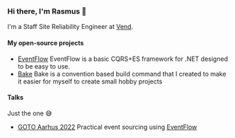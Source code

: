 ### Hi there, I'm Rasmus 👋

I'm a Staff Site Reliability Engineer at [Vend](https://vend.com/).

#### My open-source projects

- [EventFlow](https://github.com/eventflow/EventFlow)
  EventFlow is a basic CQRS+ES framework for .NET designed to be easy to use.
- [Bake](https://github.com/rasmus/Bake)
  Bake is a convention based build command that I created to make it easier
  for myself to create small hobby projects

#### Talks

Just the one :sweat_smile:

- [GOTO Aarhus 2022](https://github.com/rasmus/presentation-goto-2022)
  Practical event sourcing using [EventFlow](https://github.com/eventflow/EventFlow)
